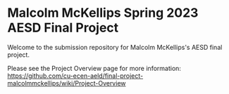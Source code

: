 # Malcolm McKellips Spring 2023 AESD Final Project

Welcome to the submission repository for Malcolm McKellips's AESD final project. 

Please see the Project Overview page for more information: https://github.com/cu-ecen-aeld/final-project-malcolmmckellips/wiki/Project-Overview

